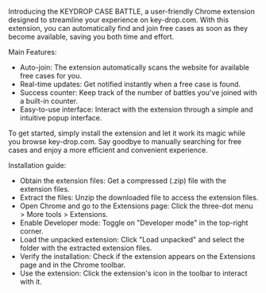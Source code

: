 Introducing the KEYDROP CASE BATTLE, a user-friendly Chrome extension designed to streamline your experience on key-drop.com. With this extension, you can automatically find and join free cases as soon as they become available, saving you both time and effort.

Main Features:
- Auto-join: The extension automatically scans the website for available free cases for you.
- Real-time updates: Get notified instantly when a free case is found.
- Success counter: Keep track of the number of battles you've joined with a built-in counter.
- Easy-to-use interface: Interact with the extension through a simple and intuitive popup interface.

To get started, simply install the extension and let it work its magic while you browse key-drop.com. Say goodbye to manually searching for free cases and enjoy a more efficient and convenient experience.

Installation guide:
- Obtain the extension files: Get a compressed (.zip) file with the extension files.
- Extract the files: Unzip the downloaded file to access the extension files.
- Open Chrome and go to the Extensions page: Click the three-dot menu > More tools > Extensions.
- Enable Developer mode: Toggle on "Developer mode" in the top-right corner.
- Load the unpacked extension: Click "Load unpacked" and select the folder with the extracted extension files.
- Verify the installation: Check if the extension appears on the Extensions page and in the Chrome toolbar.
- Use the extension: Click the extension's icon in the toolbar to interact with it.
